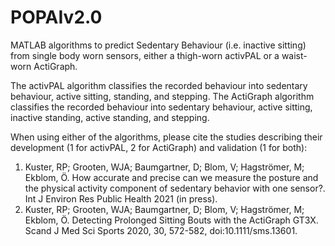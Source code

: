 # POPAIv2.0
MATLAB algorithms to predict Sedentary Behaviour (i.e. inactive sitting) from single body worn sensors, either a thigh-worn activPAL or a waist-worn ActiGraph.

The activPAL algorithm classifies the recorded behaviour into sedentary behaviour, active sitting, standing, and stepping. 
The ActiGraph algorithm classifies the recorded behaviour into sedentary behaviour, active sitting, inactive standing, active standing, and stepping.

When using either of the algorithms, please cite the studies describing their development (1 for activPAL, 2 for ActiGraph) and validation (1 for both):
1) Kuster, RP; Grooten, WJA; Baumgartner, D; Blom, V; Hagströmer, M; Ekblom, Ö. How accurate and precise can we measure the posture and the physical activity component of sedentary behavior with one sensor?. Int J Environ Res Public Health 2021 (in press). 
2) Kuster, RP; Grooten, WJA; Baumgartner, D; Blom, V; Hagströmer, M; Ekblom, Ö. Detecting Prolonged Sitting Bouts with the ActiGraph GT3X. Scand J Med Sci Sports 2020, 30, 572-582, doi:10.1111/sms.13601.
